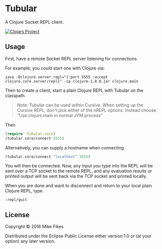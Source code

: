 # Tubular

A Clojure Socket REPL client.

[![Clojars Project](http://clojars.org/tubular/latest-version.svg)](http://clojars.org/tubular)

## Usage

First, have a remote Socket REPL server listening for connections.

For example, you could start one with Clojure via:

```
java -Dclojure.server.repl="{:port 5555 :accept clojure.core.server/repl}" -cp clojure-1.8.0.jar clojure.main
```

Then to create a client, start a plain Clojure REPL with Tubular on the classpath.

> Note: Tubular can be used within Cursive. When setting up the Cursive REPL, don't pick either of the nREPL options. Instead choose: “Use clojure.main in normal JVM process”

Then

```clojure
(require 'tubular.core)
(tubular.core/connect 5555)
```

Alternatively, you can supply a hostname when connecting

```clojure
(tubular.core/connect "localhost" 5555)
```

You will then be connected. Now, any input you type into the REPL will be sent over a TCP socket to the remote REPL, and any evaluation results or printed output will be sent back via the TCP socket and printed locally.

When you are done and want to disconnect and return to your local plain Clojure REPL, type

```
:repl/quit
```

## License

Copyright © 2016 Mike Fikes

Distributed under the Eclipse Public License either version 1.0 or (at
your option) any later version.
